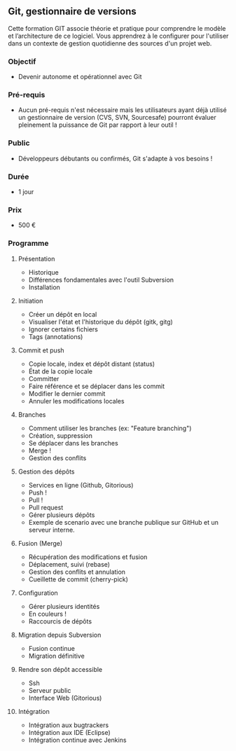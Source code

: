 ## Git, gestionnaire de versions

Cette formation GIT associe théorie et pratique pour comprendre le modèle et l’architecture de ce logiciel. Vous apprendrez à le configurer pour l'utiliser dans un contexte de gestion quotidienne des sources d'un projet web.

### Objectif
   * Devenir autonome et opérationnel avec Git

### Pré-requis
   * Aucun pré-requis n'est nécessaire mais les utilisateurs ayant déjà utilisé un gestionnaire de version (CVS, SVN, Sourcesafe) pourront évaluer pleinement la puissance de Git par rapport à leur outil !

### Public
  * Développeurs débutants ou confirmés, Git s'adapte à vos besoins !

### Durée
* 1 jour

### Prix
* 500 €

### Programme
1. Présentation
    * Historique
    * Différences fondamentales avec l'outil Subversion
    * Installation

2. Initiation
    * Créer un dépôt en local
    * Visualiser l'état et l'historique du dépôt (gitk, gitg)
    * Ignorer certains fichiers
    * Tags (annotations)

3. Commit et push
    * Copie locale, index et dépôt distant (status)
    * État de la copie locale
    * Committer
    * Faire référence et se déplacer dans les commit
    * Modifier le dernier commit
    * Annuler les modifications locales

4. Branches
    * Comment utiliser les branches (ex: "Feature branching")
    * Création, suppression
    * Se déplacer dans les branches
    * Merge !
    * Gestion des conflits

5. Gestion des dépôts
    * Services en ligne (Github, Gitorious)
    * Push !
    * Pull !
    * Pull request
    * Gérer plusieurs dépôts
    * Exemple de scenario avec une branche publique sur GitHub et un serveur interne.

6. Fusion (Merge)
    * Récupération des modifications et fusion
    * Déplacement, suivi (rebase)
    * Gestion des conflits et annulation
    * Cueillette de commit (cherry-pick)

7. Configuration
    * Gérer plusieurs identités
    * En couleurs !
    * Raccourcis de dépôts

8. Migration depuis Subversion
    * Fusion continue
    * Migration définitive

9. Rendre son dépôt accessible
    * Ssh
    * Serveur public
    * Interface Web (Gitorious)

10. Intégration
    * Intégration aux bugtrackers
    * Intégration aux IDE (Eclipse)
    * Intégration continue avec Jenkins

